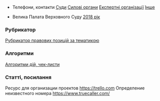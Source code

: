 <!-- TITLE: Головна сторінка -->
<!-- SUBTITLE: Зміст та посилання на інші сторінки -->

- Телефони, контакти
[Суди](https://wicase.herokuapp.com/contacts-courts) [Силові органи](https://wicase.herokuapp.com/contacts-ps) [Експертні організації](https://wicase.herokuapp.com/contacts-experts) [Інше](https://wicase.herokuapp.com/contacts-other)

- Велика Палата Верховного Суду
[2018 рік](https://wicase.herokuapp.com/VPVS18)

### Рубрикатор
[Рубрикатор правових позицій за тематикою](https://wicase.herokuapp.com/tags)

### Алгоритми 
[Алгоритми дій, чек-листи](https://wicase.herokuapp.com/algoritm)

### Статті, посилання
Ресурс для организации проектов https://trello.com
Определение неизвестного номера https://www.truecaller.com/

